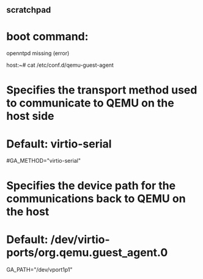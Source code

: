 ## scratchpad

# boot command:
openntpd missing (error)




host:~# cat /etc/conf.d/qemu-guest-agent
# Specifies the transport method used to communicate to QEMU on the host side
# Default: virtio-serial
#GA_METHOD="virtio-serial"

# Specifies the device path for the communications back to QEMU on the host
# Default: /dev/virtio-ports/org.qemu.guest_agent.0
GA_PATH="/dev/vport1p1"
